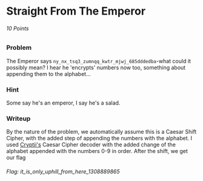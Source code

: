 # Straight From The Emperor
###### 10 Points


### Problem
The Emperor says `ny_nx_tsq3_zumnqq_kwtr_mjwj_685dddedba`-what could it possibly mean? I hear he 'encrypts' numbers now too, something about appending them to the alphabet...

### Hint
Some say he's an emperor, I say he's a salad.

### Writeup
By the nature of the problem, we automatically assume this is a Caesar Shift Cipher, with the added step of appending the numbers with the alphabet. I used [Cryptii's](https://cryptii.com) Caesar Cipher decoder with the added change of the alphabet appended with the numbers 0-9 in order. After the shift, we get our flag

###### Flag: it_is_only_uphill_from_here_1308889865
